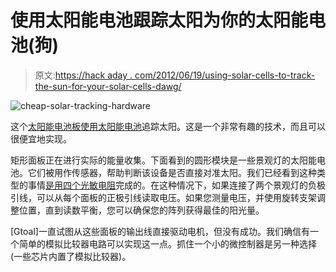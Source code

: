 # 使用太阳能电池跟踪太阳为你的太阳能电池(狗)

> 原文:[https://hack aday . com/2012/06/19/using-solar-cells-to-track-the-sun-for-your-solar-cells-dawg/](https://hackaday.com/2012/06/19/using-solar-cells-to-track-the-sun-for-your-solar-cells-dawg/)

![](../Images/17d1788e63d83b74a5fafc8485ff4227.png "cheap-solar-tracking-hardware")

这个[太阳能电池板使用太阳能电池](http://www.instructables.com/id/2-sun-tracker-circuit)追踪太阳。这是一个非常有趣的技术，而且可以很便宜地实现。

矩形面板正在进行实际的能量收集。下面看到的圆形模块是一些景观灯的太阳能电池。它们被用作传感器，帮助判断该设备是否直接对准太阳。我们已经看到这种类型的事情[是用四个光敏电阻](http://hackaday.com/2012/05/02/sun-powered-stirling-engine-with-automatic-tracking/)完成的。在这种情况下，如果连接了两个景观灯的负极引线，可以从每个面板的正极引线读取电压。如果您测量电压，并使用旋转支架调整位置，直到读数平衡，您可以确保您的阵列获得最佳的阳光量。

[Gtoal]一直试图从这些面板的输出线直接驱动电机，但没有成功。我们确信有一个简单的模拟比较器电路可以实现这一点。抓住一个小的微控制器是另一种选择(一些芯片内置了模拟比较器)。